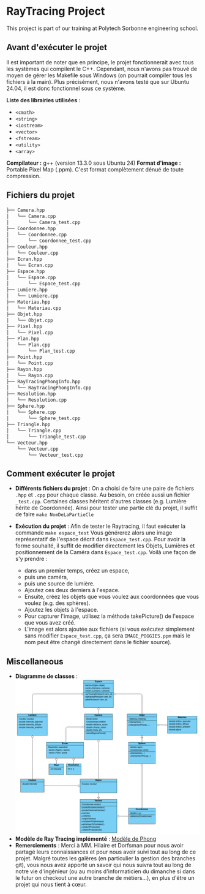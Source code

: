
# RayTracing Project
This project is part of our training at Polytech Sorbonne engineering school.

## Avant d'exécuter le projet

Il est important de noter que en principe, le projet fonctionnerait avec tous les systèmes qui compilent le C++. Cependant, nous n'avons pas trouvé de moyen de gérer les Makefile sous Windows (on pourrait compiler tous les fichiers à la main). Plus précisément, nous n'avons testé que sur Ubuntu 24.04, il est donc fonctionnel sous ce système.

**Liste des librairies utilisées** :
- `<cmath>`
- `<string>`
- `<iostream>`
- `<vector>`
- `<fstream>`
- `<utility>`
- `<array>`

**Compilateur :** g++ (version 13.3.0 sous Ubuntu 24)
**Format d'image :** Portable Pixel Map (.ppm). C'est format complètement dénué de toute compression.

## Fichiers du projet
```
├── Camera.hpp  
│   └── Camera.cpp  
│       └── Camera_test.cpp  
├── Coordonnee.hpp  
│   └── Coordonnee.cpp  
│       └── Coordonnee_test.cpp  
├── Couleur.hpp  
│   └── Couleur.cpp  
├── Ecran.hpp  
│   └── Ecran.cpp  
├── Espace.hpp  
│   └── Espace.cpp  
│       └── Espace_test.cpp  
├── Lumiere.hpp  
│   └── Lumiere.cpp  
├── Materiau.hpp  
│   └── Materiau.cpp  
├── Objet.hpp  
│   └── Objet.cpp  
├── Pixel.hpp  
│   └── Pixel.cpp  
├── Plan.hpp  
│   └── Plan.cpp  
│       └── Plan_test.cpp  
├── Point.hpp  
│   └── Point.cpp  
├── Rayon.hpp  
│   └── Rayon.cpp  
├── RayTracingPhongInfo.hpp  
│   └── RayTracingPhongInfo.cpp  
├── Resolution.hpp  
│   └── Resolution.cpp  
├── Sphere.hpp  
│   └── Sphere.cpp  
│       └── Sphere_test.cpp  
├── Triangle.hpp  
│   └── Triangle.cpp  
│       └── Triangle_test.cpp  
└── Vecteur.hpp  
    └── Vecteur.cpp  
        └── Vecteur_test.cpp  
```

## Comment exécuter le projet

- **Différents fichiers du projet** :
  On a choisi de faire une paire de fichiers `.hpp` et `.cpp` pour chaque classe. Au besoin, on créée aussi un fichier `_test.cpp`. Certaines classes héritent d'autres classes (e.g. Lumière hérite de Coordonnée). Ainsi pour tester une partie clé du projet, il suffit de faire `make NomDeLaPartieCle`

- **Exécution du projet** :
Afin de tester le Raytracing, il faut exécuter la commande
  `make espace_test`
  Vous générerez alors une image représentatif de l'espace décrit dans `Espace_test.cpp`.
  Pour avoir la forme souhaité, il suffit de modifier directement les Objets, Lumières et positionnement de la Caméra dans `Espace_test.cpp`. Voilà une façon de s'y prendre :
  - dans un premier temps, créez un espace,
  - puis une caméra,
  - puis une source de lumière.
  - Ajoutez ces deux derniers à l'espace.
  - Ensuite, créez les objets que vous voulez aux coordonnées que vous voulez (e.g. des sphères).
  - Ajoutez les objets à l'espace.
  - Pour capturer l'image, utilisez la méthode takePicture() de l'espace que vous avez créé.
  - L'image est alors ajoutée aux fichiers (si vous exécutez simplement sans modifier `Espace_test.cpp`, ça sera `IMAGE_POGGIES.ppm` mais le nom peut être changé directement dans le fichier source).
 
## Miscellaneous
- **Diagramme de classes** : ![Diagramme UML](https://github.com/ETCxma/RayTracing/blob/main/uml_diagram.png?raw=true)
- **Modèle de Ray Tracing implémenté** : [Modèle de Phong](https://en.wikipedia.org/wiki/Phong_reflection_model)
- **Remerciements** : Merci à MM. Hilaire et Dorfsman pour nous avoir partagé leurs connaissances et pour nous avoir suivi tout au long de ce projet. Malgré toutes les galères (en particulier la gestion des branches git), vous nous avez apporté un savoir qui nous suivra tout au long de notre vie d'ingénieur (ou au moins d'informaticien du dimanche si dans le futur on checkout une autre branche de métiers...), en plus d'être un projet qui nous tient à cœur.

